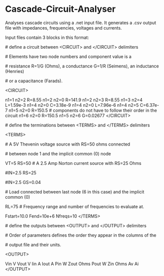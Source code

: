 # Cascade-Circuit-Analyser
Analyses cascade circuits using a .net input file. It generates a .csv output file with impedances, frequencies, voltages and currents. 

Input files contain 3 blocks in this format:

\# define a circuit between \<CIRCUIT> and \</CIRCUIT> delimiters

\# Elements have two node numbers and component value is a 

\# resistance R=1/G (Ohms), a conductance G=1/R (Seimens), an inductance (Henries)

\# or a capacitance (Farads).

\<CIRCUIT>

n1=1 n2=2 R=8.55
n1=2 n2=0 R=141.9
n1=2 n2=3 R=8.55
n1=3 n2=4 L=1.59e-3
n1=4 n2=0 C=3.18e-9
n1=4 n2=0 L=7.96e-6
n1=4 n2=5 C=6.37e-7
n1=5 n2=0 R=150.5
\# components do not have to follow their order in the circuit
n1=6 n2=0 R=150.5
n1=5 n2=6 G=0.02677
\</CIRCUIT>

\# define the terminations between \<TERMS> and \</TERMS> delimiters

\<TERMS>

\# A 5V Thevenin voltage source with RS=50 ohms connected

\# between node 1 and the implicit common (0) node

VT=5 RS=50
\# A 2.5 Amp Norton current source with RS=25 Ohms

\#IN=2.5 RS=25

\#IN=2.5 GS=0.04

\# Load connected between last node (6 in this case) and the implicit common (0)

RL=75
\# Frequency range and number of frequencies to evaluate at. 

Fstart=10.0 Fend=10e+6 Nfreqs=10
\</TERMS>


\# define the outputs between \<OUTPUT> and \</OUTPUT> delimiters

\# Order of parameters defines the order they appear in the columns of the 

\# output file and their units.

\<OUTPUT>

Vin V
Vout V
Iin A
Iout A
Pin W
Zout Ohms
Pout W
Zin Ohms
Av 
Ai
\</OUTPUT>

